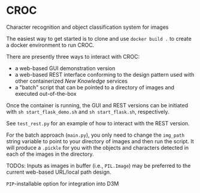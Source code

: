 # CROC
Character recognition and object classification system for images

The easiest way to get started is to clone and use `docker build .` to create a docker environment to run CROC. 

There are presently three ways to interact with CROC:
- a web-based GUI demonstration version
- a web-based REST interface conforming to the design pattern used with other containerized *New Knowledge* services 
- a "batch" script that can be pointed to a directory of images and executed out-of-the-box 

Once the container is running, the GUI and REST versions can be initiated with `sh start_flask_demo.sh` and `sh start_flask.sh`, respectively.

See `test_rest.py` for an example of how to interact with the REST version.

For the batch approach (`main.py`), you only need to change the `img_path` string variable to point to your directory of images and then run the script. It will produce a `.pickle` for you with the objects and characters detected in each of the images in the directory.

TODOs:
Inputs as images in buffer (i.e., `PIL.Image`) may be preferred to the current web-based URL/local path design.

`PIP`-installable option for integration into D3M
